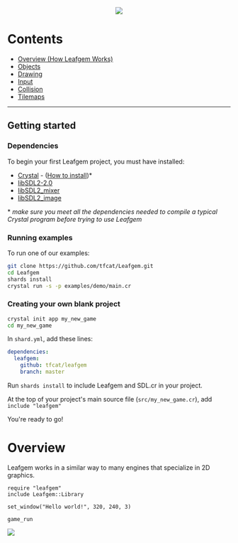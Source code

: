 <p align="center">
  <img src="https://cdn.tfcat.me/leafgem_manual_images/manual.gif">
</p>


# Contents

* [Overview (How Leafgem Works)](#overview)
* [Objects](#objects)
* [Drawing](#drawing)
* [Input](#input)
* [Collision](#collision)
* [Tilemaps](#tilemaps)

<hr>

## Getting started

### Dependencies
To begin your first Leafgem project, you must have installed:
* [Crystal](https://crystal-lang.org) - ([How to install](https://crystal-lang.org/docs/installation/))\*
* [libSDL2-2.0]()
* [libSDL2_mixer]()
* [libSDL2_image]()

\* *make sure you meet all the dependencies needed to compile a typical Crystal program before trying to use Leafgem*

### Running examples

To run one of our examples:

```bash
git clone https://github.com/tfcat/Leafgem.git
cd Leafgem
shards install
crystal run -s -p examples/demo/main.cr
```

### Creating your own blank project

```bash
crystal init app my_new_game
cd my_new_game
```

In `shard.yml`, add these lines:
```yaml
dependencies:
  leafgem:
    github: tfcat/leafgem
    branch: master
```

Run `shards install` to include Leafgem and SDL.cr in your project.

At the top of your project's main source file (`src/my_new_game.cr`), add `include "leafgem"`

You're ready to go!


<h1 id="overview">Overview</h1>

Leafgem works in a similar way to many engines that specialize in 2D graphics. 

```crystal
require "leafgem"
include Leafgem::Library

set_window("Hello world!", 320, 240, 3)

game_run
```

<img src="https://cdn.tfcat.me/leafgem_manual_images/example.gif">